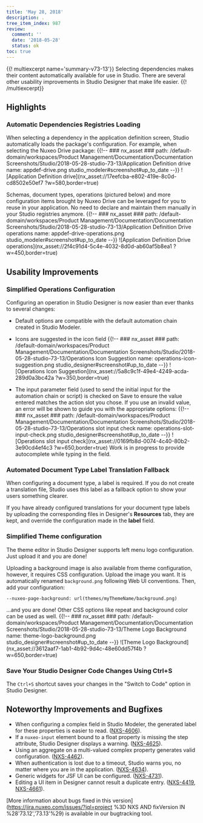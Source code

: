 ```yaml
---
title: 'May 28, 2018'
description: .
tree_item_index: 987
review:
  comment: ''
  date: '2018-05-28'
  status: ok
toc: true
---
```


{{! multiexcerpt name='summary-v73-13'}}
Selecting dependencies makes their content automatically available for use in Studio. There are several other usability improvements in Studio Designer that make life easier.
{{! /multiexcerpt}}

## Highlights
### Automatic Dependencies Registries Loading
When selecting a dependency in the application definition screen, Studio automatically loads the package's configuration. For example, when selecting the Nuxeo Drive package:
{{!--     ### nx_asset ###
    path: /default-domain/workspaces/Product Management/Documentation/Documentation Screenshots/Studio/2018-05-28-studio-73-13/Application Definition drive
    name: appdef-drive.png
    studio_modeler#screenshot#up_to_date
--}}
![Application Definition drive](nx_asset://17eefcba-e802-419e-8c0d-cd8502e50ef7 ?w=580,border=true)

Schemas, document types, operations (pictured below) and more configuration items brought by Nuxeo Drive can be leveraged for you to reuse in your application. No need to declare and maintain them manually in your Studio registries anymore.
{{!--     ### nx_asset ###
    path: /default-domain/workspaces/Product Management/Documentation/Documentation Screenshots/Studio/2018-05-28-studio-73-13/Application Definition Drive operations
    name: appdef-drive-operations.png
    studio_modeler#screenshot#up_to_date
--}}
![Application Definition Drive operations](nx_asset://2f4c91d4-5c4e-4032-8d0d-ab60af5b8ea1 ?w=450,border=true)

## Usability Improvements
### Simplified Operations Configuration
Configuring an operation in Studio Designer is now easier than ever thanks to several changes:
- Default options are compatible with the default automation chain created in Studio Modeler.
- Icons are suggested in the icon field
{{!--     ### nx_asset ###
    path: /default-domain/workspaces/Product Management/Documentation/Documentation Screenshots/Studio/2018-05-28-studio-73-13/Operations Icon Suggestion
    name: operations-icon-suggestion.png
    studio_designer#screenshot#up_to_date
--}}
![Operations Icon Suggestion](nx_asset://5a8c9c1f-49e4-4249-acda-289d0a3bc42a ?w=350,border=true)

- The input parameter field (used to send the initial input for the automation chain or script) is checked on Save to ensure the value entered matches the action slot you chose. If you use an invalid value, an error will be shown to guide you with the appropriate options:
{{!--     ### nx_asset ###
    path: /default-domain/workspaces/Product Management/Documentation/Documentation Screenshots/Studio/2018-05-28-studio-73-13/Operations slot input check
    name: operations-slot-input-check.png
    studio_designer#screenshot#up_to_date
--}}
![Operations slot input check](nx_asset://0169fb8d-0074-4c40-80b2-3e90cd4ef4c3 ?w=650,border=true)
Work is in progress to provide autocomplete while typing in the field.

### Automated Document Type Label Translation Fallback
When configuring a document type, a label is required. If you do not create a translation file, Studio uses this label as a fallback option to show your users something clearer.

If you have already configured translations for your document type labels by uploading the corresponding files in Designer's **Resources** tab, they are kept, and override the configuration made in the **label** field.

### Simplified Theme configuration
The theme editor in Studio Designer supports left menu logo configuration. Just upload it and you are done!

Uploading a background image is also available from theme configuration, however, it requires CSS configuration. Upload the image you want. It is automatically renamed `background.png` following Web UI conventions. Then, add your configuration:

`--nuxeo-page-background: url(themes/myThemeName/background.png)`

...and you are done! Other CSS options like repeat and background color can be used as well.
{{!--     ### nx_asset ###
    path: /default-domain/workspaces/Product Management/Documentation/Documentation Screenshots/Studio/2018-05-28-studio-73-13/Theme Logo Background
    name: theme-logo-background.png
    studio_designer#screenshot#up_to_date
--}}
![Theme Logo Background](nx_asset://3612aaf7-1ab1-4b92-9d4c-48e60dd57f4b ?w=650,border=true)

### Save Your Studio Designer Code Changes Using Ctrl+S
The `Ctrl+S` shortcut saves your changes in the "Switch to Code" option in Studio Designer.

## Noteworthy Improvements and Bugfixes
- When configuring a complex field in Studio Modeler, the generated label for these properties is easier to read. ([NXS-4606](https://jira.nuxeo.com/browse/NXS-4606)).
- If a `nuxeo-input` element bound to a float property is missing the step attribute, Studio Designer displays a warning. ([NXS-4625](https://jira.nuxeo.com/browse/NXS-4625)).
- Using an aggregate on a multi-valued complex property generates valid configuration. ([NXS-4462](https://jira.nuxeo.com/browse/NXS-4462)).
- When authentication is lost due to a timeout, Studio warns you, no matter where you are in the application. ([NXS-4634](https://jira.nuxeo.com/browse/NXS-4634)).
- Generic widgets for JSF UI can be configured. ([NXS-4731](https://jira.nuxeo.com/browse/NXS-4731)).
- Editing a UI item in Designer cannot result a duplicate entry. ([NXS-4419](https://jira.nuxeo.com/browse/NXS-4419), [NXS-4661](https://jira.nuxeo.com/browse/NXS-4661)).

[More information about bugs fixed in this version](https://jira.nuxeo.com/issues/?jql=project %3D NXS AND fixVersion IN %28'73.12','73.13'%29) is available in our bugtracking tool.
